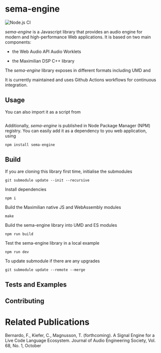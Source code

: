 # sema-engine

![Node.js CI](https://github.com/frantic0/sema-engine/workflows/Node.js%20CI/badge.svg)


*sema-engine* is a Javascript library that provides an audio engine for modern and high-performance Web applications. It is based on two main components:

* the Web Audio API Audio Worklets

* the Maximilian DSP C++ library

The *sema-engine* library exposes in different formats including UMD and



It is currently maintained and uses Github Actions workflows for continuous integration.


## Usage


You can also import it as a script from

```

```

Additionally, *sema-engine* is published in Node Package Manager (NPM) registry. You can easily add it as a dependency to you web application, using

```
npm install sema-engine
```


## Build

If you are cloning this library first time, initialise the submodules
```
git submodule update --init --recursive
```

Install dependencies
```
npm i
```

Build the Maximilian native JS and WebAssembly modules
```
make
```

Build the sema-engine library into UMD and ES modules
```
npm run build
```

Test the sema-engine library in a local example
```
npm run dev
```

To update submodule if there are any upgrades
```
git submodule update --remote --merge
```


## Tests and Examples


## Contributing


# Related Publications


Bernardo, F., Kiefer, C., Magnusson, T. (forthcoming). A Signal Engine for a Live Code Language Ecosystem. Journal of Audio Engineering Society, Vol. 68, No. 1, October